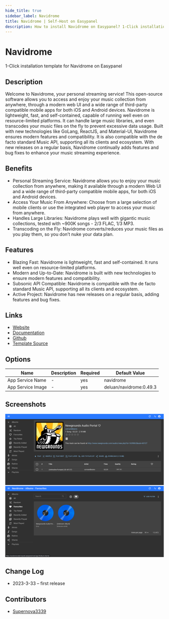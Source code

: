 ```yaml
---
hide_title: true
sidebar_label: Navidrome
title: Navidrome | Self-Host on Easypanel
description: How to install Navidrome on Easypanel? 1-Click installation template for Navidrome on Easypanel
---
```


<!-- generated -->

# Navidrome

1-Click installation template for Navidrome on Easypanel

## Description

Welcome to Navidrome, your personal streaming service! This open-source software allows you to access and enjoy your music collection from anywhere, through a modern web UI and a wide range of third-party compatible mobile apps for both iOS and Android devices. Navidrome is lightweight, fast, and self-contained, capable of running well even on resource-limited platforms. It can handle large music libraries, and even transcodes your music files on the fly to prevent excessive data usage. Built with new technologies like GoLang, ReactJS, and Material-UI, Navidrome ensures modern features and compatibility. It is also compatible with the de facto standard Music API, supporting all its clients and ecosystem. With new releases on a regular basis, Navidrome continually adds features and bug fixes to enhance your music streaming experience.

## Benefits

- Personal Streaming Service: Navidrome allows you to enjoy your music collection from anywhere, making it available through a modern Web UI and a wide range of third-party compatible mobile apps, for both iOS and Android devices.
- Access Your Music From Anywhere: Choose from a large selection of mobile clients or use the integrated web player to access your music from anywhere.
- Handles Large Libraries: Navidrome plays well with gigantic music collections, tested with ~900K songs - 2/3 FLAC, 1/3 MP3.
- Transcoding on the Fly: Navidrome converts/reduces your music files as you play them, so you don’t nuke your data plan.

## Features

- Blazing Fast: Navidrome is lightweight, fast and self-contained. It runs well even on resource-limited platforms.
- Modern and Up-to-Date: Navidrome is built with new technologies to ensure modern features and compatibility.
- Subsonic API Compatible: Navidrome is compatible with the de facto standard Music API, supporting all its clients and ecosystem.
- Active Project: Navidrome has new releases on a regular basis, adding features and bug fixes.

## Links

- [Website](https://www.navidrome.org/)
- [Documentation](https://www.navidrome.org/docs/)
- [Github](https://github.com/navidrome/navidrome)
- [Template Source](https://github.com/easypanel-io/templates/tree/main/templates/navidrome)

## Options

Name | Description | Required | Default Value
-|-|-|-
App Service Name | - | yes | navidrome
App Service Image | - | yes | deluan/navidrome:0.49.3

## Screenshots

![Navidrome Screenshot](./assets/screenshot1.png)
![Navidrome Screenshot](./assets/screenshot2.png)

## Change Log

- 2023-3-33 – first release

## Contributors

- [Supernova3339](https://github.com/Supernova3339)
